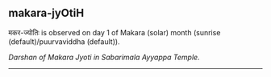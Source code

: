 ## makara-jyOtiH
मकर-ज्योतिः is observed on day 1 of Makara (solar) month (sunrise (default)/puurvaviddha (default)).

_Darshan of Makara Jyoti in Sabarimala Ayyappa Temple._

---
